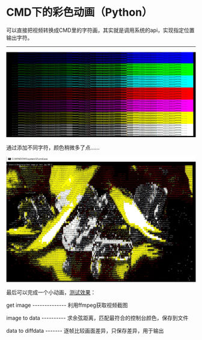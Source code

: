 # CMD下的彩色动画（Python）

可以直接把视频转换成CMD里的字符画，其实就是调用系统的api，实现指定位置输出字符。

---

![效果图](image1.jpg)

通过添加不同字符，颜色稍微多了点……

![效果图](image2.jpg)

最后可以完成一个小动画，[测试效果](http://www.bilibili.com/video/av8544788/)：

get image  --------------  利用ffmpeg获取视频截图

image to data  ----------  求余弦距离，匹配最符合的控制台颜色，保存到文件

data to diffdata  -------  逐帧比较画面差异，只保存差异，用于输出

